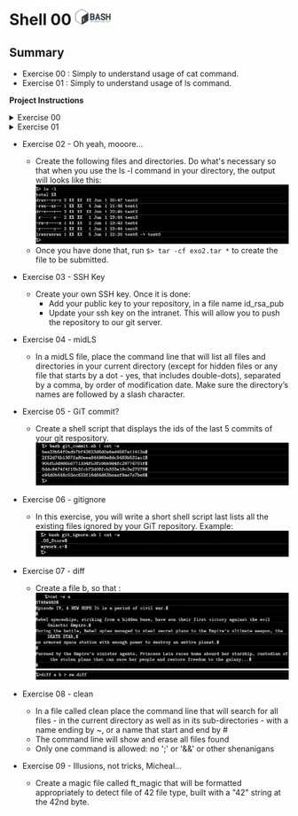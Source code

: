 # Shell 00       <img src="pics/bash.png" width="64" height="30" />

## Summary
- Exercise 00 : Simply to understand usage of cat command.
- Exercise 01 : Simply to understand usage of ls command.

**Project Instructions**

<details>
  <summary>Exercise 00</summary>

- Exercise 00 - Only the best know how to display Z
  
  - Create a file called z that return "Z", followed by a new line, whenever the command cat is used on it.
  ![Image1](pics/only_z.png)
</details>

<details>
  <summary>Exercise 01</summary>
- Exercise 01 - What are attributes anyway?
  - Create a file called testShell00 in your submission directory.
  - Figure out a way for the output to look like this (expect for the "total 1" line)
  ![Image1](pics/testshell00.png)
  - Once you have achieved the previous step, execute the following command to create the file to be submitted: ```$> tar -cf testShell00.tar testShell00```
</details>
  
- Exercise 02 - Oh yeah, mooore...
  - Create the following files and directories. Do what's necessary so that when you use the ls -l command in your directory, the output will looks like this:
  ![Image1](pics/exercise_02.png)
  - Once you have done that, run ```$> tar -cf exo2.tar *``` to create the file to be submitted.

- Exercise 03 - SSH Key
  - Create your own SSH key. Once it is done:
    - Add your public key to your repository, in a file name id_rsa_pub
    - Update your ssh key on the intranet. This will allow you to push the repository to our git server.

- Exercise 04 - midLS
  - In a midLS file, place the command line that will list all files and directories in your current directory (except for hidden files or any file that starts by a dot - yes, that includes double-dots), separated by a comma, by order of modification date. Make sure the directory’s names are followed by a slash character.

- Exercise 05 - GiT commit?
  - Create a shell script that displays the ids of the last 5 commits of your git respository.
![Image1](pics/exercise_05.png)


- Exercise 06 - gitignore
  - In this exercise, you will write a short shell script last lists all the existing files ignored by your GiT repository. Example:
  ![Image1](pics/exercise_06.png)
  
- Exercise 07 - diff
  - Create a file b, so that :
  ![Image1](pics/exercise_07_01.png)
  ![Image1](pics/exercise_07_02.png)

- Exercise 08 - clean
  - In a file called clean place the command line that will search for all files - in the current directory as well as in its sub-directories - with a name ending by ~, or a name that start and end by #
  - The command line will show and erase all files found
  -   Only one command is allowed: no ';' or '&&' or other shenanigans

- Exercise 09 - Illusions, not tricks, Micheal...
  - Create a magic file called ft_magic that will be formatted appropriately to detect file of 42 file type, built with a "42" string at the 42nd byte.
